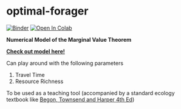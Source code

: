 # optimal-forager
[![Binder](https://mybinder.org/badge_logo.svg)](https://mybinder.org/v2/gh/shivChitinous/optimal_forager/master) [![Open In Colab](https://colab.research.google.com/assets/colab-badge.svg)](https://colab.research.google.com/github/shivChitinous/optimal_forager/blob/master/Optimal_Foraging_Theory.ipynb#scrollTo=mzQSlPyPiF76)

__Numerical Model of the Marginal Value Theorem__

__[Check out model here!](https://shivchitinous.github.io/optimal-forager/Optimal_Foraging_Theory.html)__

Can play around with the following parameters
1. Travel Time
2. Resource Richness

To be used as a teaching tool (accompanied by a standard ecology textbook like [Begon, Townsend and Harper 4th Ed](https://www.wiley.com/en-us/Ecology%3A+From+Individuals+to+Ecosystems%2C+4th+Edition-p-9781405111171))
